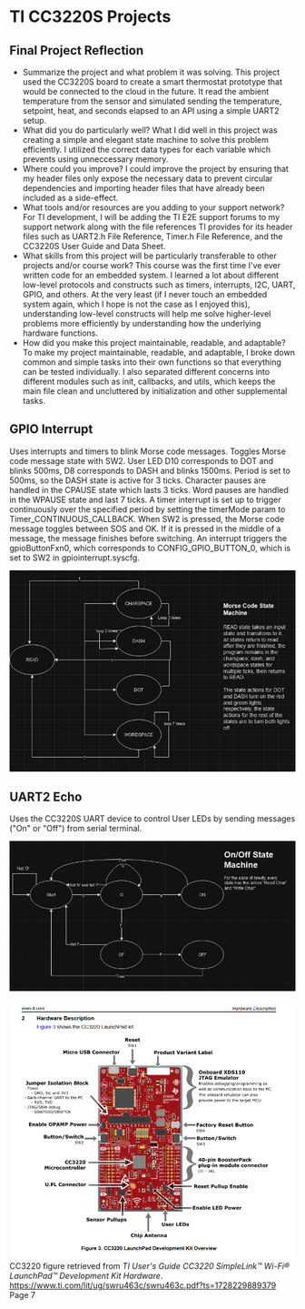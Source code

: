 # TI CC3220S Projects

## Final Project Reflection
- Summarize the project and what problem it was solving.
  This project used the CC3220S board to create a smart thermostat prototype that would be connected to the cloud in the future. It read the ambient temperature from the sensor and simulated sending the temperature, setpoint, heat, and seconds elapsed to an API using a simple UART2 setup.
- What did you do particularly well?
  What I did well in this project was creating a simple and elegant state machine to solve this problem efficiently. I utilized the correct data types for each variable which prevents using unneccessary memory. 
- Where could you improve?
  I could improve the project by ensuring that my header files only expose the necessary data to prevent circular dependencies and importing header files that have already been included as a side-effect.
- What tools and/or resources are you adding to your support network?
  For TI development, I will be adding the TI E2E support forums to my support network along with the file references TI provides for its header files such as UART2.h File Reference, Timer.h File Reference, and the CC3220S User Guide and Data Sheet.
- What skills from this project will be particularly transferable to other projects and/or course work?
  This course was the first time I've ever written code for an embedded system. I learned a lot about different low-level protocols and constructs such as timers, interrupts, I2C, UART, GPIO, and others. At the very least (if I never touch an embedded system again, which I hope is not the case as I enjoyed this), understanding low-level constructs will help me solve higher-level problems more efficiently by understanding how the underlying hardware functions.
- How did you make this project maintainable, readable, and adaptable?
  To make my project maintainable, readable, and adaptable, I broke down common and simple tasks into their own functions so that everything can be tested individually. I also separated different concerns into different modules such as init, callbacks, and utils, which keeps the main file clean and uncluttered by initialization and other supplemental tasks.

## GPIO Interrupt

Uses interrupts and timers to blink Morse code messages. Toggles Morse code message state with SW2. User LED D10 corresponds to DOT and blinks 500ms, D8 corresponds to DASH and blinks 1500ms. Period is set to 500ms, so the DASH state is active for 3 ticks. Character pauses are handled in the CPAUSE state which lasts 3 ticks. Word pauses are handled in the WPAUSE state and last 7 ticks. A timer interrupt is set up to trigger continuously over the specified period by setting the timerMode param to Timer_CONTINUOUS_CALLBACK. When SW2 is pressed, the Morse code message toggles between SOS and OK. If it is pressed in the middle of a message, the message finishes before switching. An interrupt triggers the gpioButtonFxn0, which corresponds to CONFIG_GPIO_BUTTON_0, which is set to SW2 in gpiointerrupt.syscfg.

![Alt text](./docs/images/morse-code-state-machine.png)

## UART2 Echo

Uses the CC3220S UART device to control User LEDs by sending messages ("On" or "Off") from serial terminal.

![Alt text](./docs/images/on-off-state-machine.png)

![Alt text](./docs/images/CC3220S-hardware-description.png)
CC3220 figure retrieved from _TI User's Guide CC3220 SimpleLink™ Wi-Fi® LaunchPad™ Development
Kit Hardware_. https://www.ti.com/lit/ug/swru463c/swru463c.pdf?ts=1728229889379 Page 7
